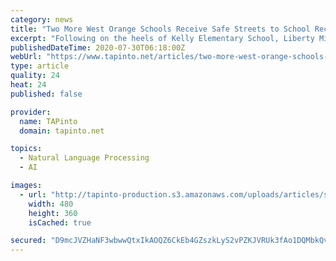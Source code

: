 ```yaml
---
category: news
title: "Two More West Orange Schools Receive Safe Streets to School Recognition"
excerpt: "Following on the heels of Kelly Elementary School, Liberty Middle School, and West Orange Township, Redwood and Washington Elementary Schools have received Gold and"
publishedDateTime: 2020-07-30T06:18:00Z
webUrl: "https://www.tapinto.net/articles/two-more-west-orange-schools-receive-safe-streets-to-school-recognition"
type: article
quality: 24
heat: 24
published: false

provider:
  name: TAPinto
  domain: tapinto.net

topics:
  - Natural Language Processing
  - AI

images:
  - url: "http://tapinto-production.s3.amazonaws.com/uploads/articles/sa/facebook_9698fafd0c1d7e51efde_Safe_schools.jpg"
    width: 480
    height: 360
    isCached: true

secured: "D9mcJVZHaNF3wbwwQtxIkAOQZ6CkEb4GZszkLyS2vPZKJVRUk3fAo1DQMbkQv9QdS+/17J5bAY2fIiffKcsie8leYbhcl+B/OGigUw0XsWyCBKI96Ds9mhVszl5Crvy42ngNGLtl9d8gwWKQozeFGMtnSxBPiE9lZ5GLk8Yx2AnQG3RvywGz6fx/SqQ5Qv/BCq4Um74OzRASqru4OGGGM1gzSj0as/wc5XYm9zibukrAbxS5F0OnYCnthevmu9+FZikr+lkOLJQBFEVngHjlClxNlen7wTXnHgbXu5ixtMRjwZeBqGIS2DCCrDits1iFCM4b+SyJpAB2T/z0Q01SKA==;ZKZS2LsvKdCa9+UHxChU0A=="
---
```


